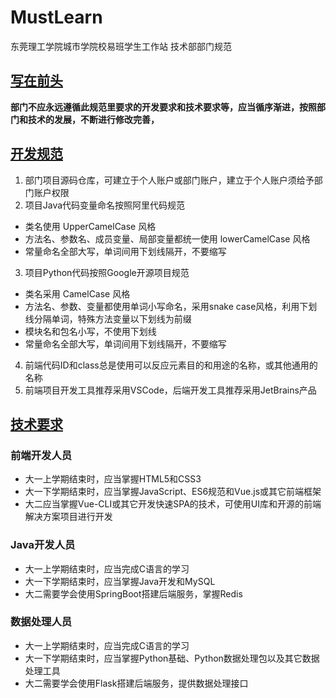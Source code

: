 # MustLearn

东莞理工学院城市学院校易班学生工作站
技术部部门规范

## [写在前头](#写在前头)

**部门不应永远遵循此规范里要求的开发要求和技术要求等，应当循序渐进，按照部门和技术的发展，不断进行修改完善，**


## [开发规范](#开发规范)

1. 部门项目源码仓库，可建立于个人账户或部门账户，建立于个人账户须给予部门账户权限
2. 项目Java代码变量命名按照阿里代码规范
- 类名使用 UpperCamelCase 风格
- 方法名、参数名、成员变量、局部变量都统一使用 lowerCamelCase 风格
- 常量命名全部大写，单词间用下划线隔开，不要缩写
3. 项目Python代码按照Google开源项目规范
- 类名采用 CamelCase 风格
- 方法名、参数、变量都使用单词小写命名，采用snake case风格，利用下划线分隔单词，特殊方法变量以下划线为前缀
- 模块名和包名小写，不使用下划线
- 常量命名全部大写，单词间用下划线隔开，不要缩写
4. 前端代码ID和class总是使用可以反应元素目的和用途的名称，或其他通用的名称
5. 前端项目开发工具推荐采用VSCode，后端开发工具推荐采用JetBrains产品

## [技术要求](#技术要求)

### 前端开发人员

- 大一上学期结束时，应当掌握HTML5和CSS3
- 大一下学期结束时，应当掌握JavaScript、ES6规范和Vue.js或其它前端框架
- 大二应当掌握Vue-CLI或其它开发快速SPA的技术，可使用UI库和开源的前端解决方案项目进行开发

### Java开发人员

- 大一上学期结束时，应当完成C语言的学习
- 大一下学期结束时，应当掌握Java开发和MySQL
- 大二需要学会使用SpringBoot搭建后端服务，掌握Redis

### 数据处理人员

- 大一上学期结束时，应当完成C语言的学习
- 大一下学期结束时，应当掌握Python基础、Python数据处理包以及其它数据处理工具
- 大二需要学会使用Flask搭建后端服务，提供数据处理接口
